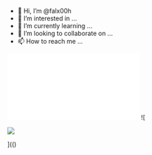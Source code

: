 - 👋 Hi, I’m @falx00h
- 👀 I’m interested in ...
- 🌱 I’m currently learning ...
- 💞️ I’m looking to collaborate on ...
- 📫 How to reach me ...

![text](../../../../../../../r89shi/r89shi.github.io/blob/master/teste.js)
![

<img src=../../../../../../../r89shi/r89shi.github.io/blob/master/teste.js >

](()
